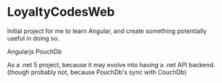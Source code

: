 # LoyaltyCodesWeb
Initial project for me to learn Angular, and create something potentially useful in doing so.

Angularjs
PouchDb

As a .net 5 project, because it may evolve into having a .net API backend. (though probably not, because PouchDb's sync with CouchDb)